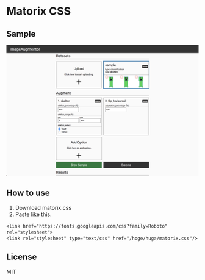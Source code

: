 # Matorix CSS

## Sample

![sample](./images/sample.png "サンプル")

## How to use

1. Download matorix.css
2. Paste like this.

```
<link href="https://fonts.googleapis.com/css?family=Roboto" rel="stylesheet">
<link rel="stylesheet" type="text/css" href="/hoge/huga/matorix.css"/>
```

## License

MIT
